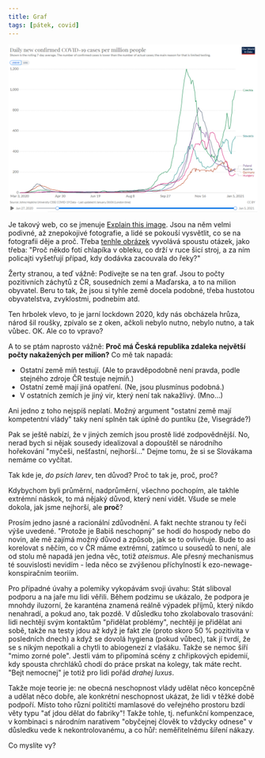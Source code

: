 ```yaml
---
title: Graf
tags: [pátek, covid]
---
```


![cover](/img/graf.png)

Je takový web, co se jmenuje [Explain this image](https://www.explainthisimage.com/). Jsou na něm velmi podivné, až znepokojivé fotografie, a lidé se pokouší vysvětlit, co se na fotografii děje a proč. Třeba [tenhle obrázek](https://assets.horseheadhuffer.com/hashed_silo_content/silo_content/676/resized/unxplained-photo-1225258441-29014.jpg) vyvolává spoustu otázek, jako třeba: "Proč někdo fotí chlapíka v obleku, co drží v ruce šicí stroj, a za ním policajti vyšetřují případ, kdy dodávka zacouvala do řeky?"

Žerty stranou, a teď vážně: Podívejte se na ten graf. Jsou to počty pozitivních záchytů z ČR, sousedních zemí a Maďarska, a to na milion obyvatel. Beru to tak, že jsou si tyhle země docela podobné, třeba hustotou obyvatelstva, zvyklostmi, podnebím atd.

Ten hrbolek vlevo, to je jarní lockdown 2020, kdy nás obcházela hrůza, národ šil roušky, zpívalo se z oken, ačkoli nebylo nutno, nebylo nutno, a tak vůbec. OK. Ale co to vpravo?

A to se ptám naprosto vážně: **Proč má Česká republika zdaleka největší počty nakažených per milion?** Co mě tak napadá:

- Ostatní země míň testují. (Ale to pravděpodobně není pravda, podle stejného zdroje ČR testuje nejmíň.)
- Ostatní země mají jiná opatření. (Ne, jsou plusmínus podobná.)
- V ostatních zemích je jiný vir, který není tak nakažlivý. (Mno...)

Ani jedno z toho nejspíš neplatí. Možný argument "ostatní země mají kompetentní vlády" taky není splněn tak úplně do puntíku (že, Visegráde?)

Pak se ještě nabízí, že v jiných zemích jsou prostě lidé zodpovědnější. No, nerad bych si nějak sousedy idealizoval a dopouštěl se národního hořekování "myčeši, nešťastní, nejhorší..." Dejme tomu, že si se Slovákama nemáme co vyčítat.

Tak kde je, _do psích larev_, ten důvod? Proč to tak je, proč, proč?

Kdybychom byli průměrní, nadprůměrní, všechno pochopím, ale takhle extrémní náskok, to má nějaký důvod, který není vidět. Všude se mele dokola, jak jsme nejhorší, ale **proč**? 

Prosím jedno jasné a racionální zdůvodnění. A fakt nechte stranou ty řeči výše uvedené. "Protože je Babiš neschopný" se hodí do hospody nebo do novin, ale mě zajímá možný důvod a způsob, jak se to ovlivňuje. Bude to asi korelovat s něčím, co v ČR máme extrémní, zatímco u sousedů to není, ale od stolu mě napadá jen jedna věc, totiž _ateismus_. Ale přesný mechanismus té souvislosti nevidím - leda něco se zvýšenou příchylností k ezo-newage-konspiračním teoriím.

Pro případné úvahy a polemiky vykopávám svoji úvahu: Stát sliboval podporu a na jaře mu lidi věřili. Během podzimu se ukázalo, že podpora je mnohdy iluzorní, že karanténa znamená reálně výpadek příjmů, který nikdo nenahradí, a pokud ano, tak pozdě. V důsledku toho zkolabovalo trasování: lidi nechtějí svým kontaktům "přidělat problémy", nechtějí je přidělat ani sobě, takže na testy jdou až když je fakt zle (proto skoro 50 % pozitivita v posledních dnech) a když se dovolá hygiena (pokud vůbec), tak jí tvrdí, že se s nikým nepotkali a chytli to abiogenezí z vlašáku. Takže se nemoc šíří "mimo zorné pole". Jestli vám to připomíná scény z chřipkových epidemií, kdy spousta chrchláků chodí do práce prskat na kolegy, tak máte recht. "Bejt nemocnej" je totiž pro lidi pořád _drahej luxus_.

Takže moje teorie je: ne obecná neschopnost vlády udělat něco koncepčně a udělat něco dobře, ale konkrétní neschopnost ukázat, že lidi v těžké době podpoří. Místo toho různí političtí mamlasové do veřejného prostoru bzdí věty typu "ať jdou dělat do fabriky"! Takže tohle, tj. nefunkční kompenzace, v kombinaci s národním narativem "obyčejnej člověk to vždycky odnese" v důsledku vede k nekontrolovanému, a co hůř: neměřitelnému šíření nákazy.

Co myslíte vy?